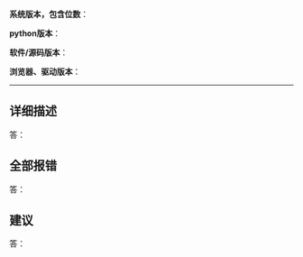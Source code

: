 <!--
请按这个模板来提交。这是注释
您只需在各冒号后填写
-->
<!--
请确认您已通过下方方法尝试解决/交流联系，再发issue：
仔细阅读 README.md                    (https://github.com/TechXueXi/TechXueXi/blob/master/README.md)
查看/搜索所有已有issue，无论是open还是close的
通过搜索引擎搜索                      www.google.com  www.baidu.com
到我们提供的在线聊天室寻求解决              (聊天室说明：https://github.com/TechXueXi/TechXueXi/issues/14)

请先填写下方信息，可以不填的项可留空
-->

**系统版本，包含位数**：

**python版本**：<!--（源码运行填写）-->

**软件/源码版本**：

**浏览器、驱动版本**：<!--（源码运行，且自己下载使用其他浏览器填写）-->

-----
<!--
下方三项，您不填写就直接删除那项。
-->

## 详细描述
答：

## 全部报错
答：

## 建议
答：

<!--
可以粘贴图片。

许多IT人员本终日埋头写代码，对我们这类软件确实有需求，
与其各人重复修改编写浪费生产力不如团队合作维护，因此我们希望长期维护此生态。
有意愿加入本组织者，请https://techxuexi.github.io/

我们不接受任何捐赠。远离非法牟利。
-->